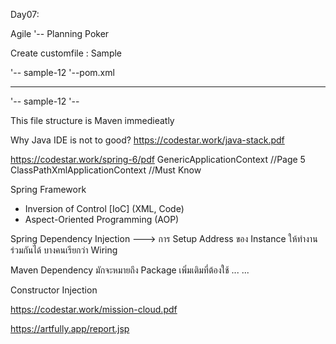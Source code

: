Day07:

Agile
'-- Planning Poker

Create customfile : Sample

'-- sample-12
	'--pom.xml

______________

'-- sample-12
	'-- 

This file structure is Maven immedieatly

Why Java IDE is not to good?
https://codestar.work/java-stack.pdf

https://codestar.work/spring-6/pdf
GenericApplicationContext			//Page 5
ClassPathXmlApplicationContext		//Must Know

Spring Framework
- Inversion of Control [IoC]	(XML, Code)
- Aspect-Oriented Programming	(AOP)

Spring Dependency Injection --->	การ Setup Address ของ Instance ให้ทำงานร่วมกันได้
บางคนเรียกว่า Wiring

Maven Dependency มักจะหมายถึง Package เพิ่มเติมที่ต้องใช้
	<dependencies>
		<dependency> ... </dependency>
		<dependency> ... </dependency>
	</dependencies> 

Constructor Injection

https://codestar.work/mission-cloud.pdf

https://artfully.app/report.jsp






